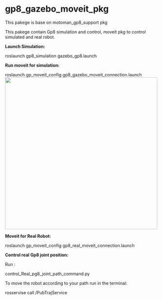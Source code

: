 # gp8_gazebo_moveit_pkg
This pakege is base on motoman_gp8_support pkg

This pakege contain Gp8 simulation and control, moveit pkg to control simulated and real robot.


**Launch Simulation:** 

roslaunch gp8_simulation gazebo_gp8.launch


**Run moveit for simulation:**

roslaunch gp_moveit_config gp8_gazebo_moveit_connection.launch
<img src="https://ibb.co/rQ0wmqk" width="500">

**Moveit for Real Robot:**

roslaunch gp_moveit_config gp8_real_moveit_connection.launch


**Control real Gp8 joint position:**

Run :


control_Real_pg8_joint_path_command.py 

To move the robot according to your path run in the terminal:

rosservise call /PubTrajService
